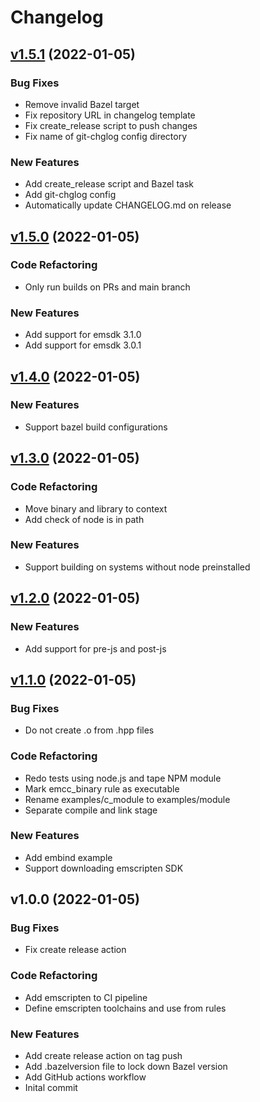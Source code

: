 # Changelog

<a name="v1.5.1"></a>
## [v1.5.1](https://github.com/sengelha/rules_emscripten/compare/v1.5.0...v1.5.1) (2022-01-05)
### Bug Fixes

* Remove invalid Bazel target
* Fix repository URL in changelog template
* Fix create_release script to push changes
* Fix name of git-chglog config directory

### New Features

* Add create_release script and Bazel task
* Add git-chglog config
* Automatically update CHANGELOG.md on release


<a name="v1.5.0"></a>
## [v1.5.0](https://github.com/sengelha/rules_emscripten/compare/v1.4.0...v1.5.0) (2022-01-05)
### Code Refactoring

* Only run builds on PRs and main branch

### New Features

* Add support for emsdk 3.1.0
* Add support for emsdk 3.0.1


<a name="v1.4.0"></a>
## [v1.4.0](https://github.com/sengelha/rules_emscripten/compare/v1.3.0...v1.4.0) (2022-01-05)
### New Features

* Support bazel build configurations


<a name="v1.3.0"></a>
## [v1.3.0](https://github.com/sengelha/rules_emscripten/compare/v1.2.0...v1.3.0) (2022-01-05)
### Code Refactoring

* Move binary and library to context
* Add check of node is in path

### New Features

* Support building on systems without node preinstalled


<a name="v1.2.0"></a>
## [v1.2.0](https://github.com/sengelha/rules_emscripten/compare/v1.1.0...v1.2.0) (2022-01-05)
### New Features

* Add support for pre-js and post-js


<a name="v1.1.0"></a>
## [v1.1.0](https://github.com/sengelha/rules_emscripten/compare/v1.0.0...v1.1.0) (2022-01-05)
### Bug Fixes

* Do not create .o from .hpp files

### Code Refactoring

* Redo tests using node.js and tape NPM module
* Mark emcc_binary rule as executable
* Rename examples/c_module to examples/module
* Separate compile and link stage

### New Features

* Add embind example
* Support downloading emscripten SDK


<a name="v1.0.0"></a>
## v1.0.0 (2022-01-05)
### Bug Fixes

* Fix create release action

### Code Refactoring

* Add emscripten to CI pipeline
* Define emscripten toolchains and use from rules

### New Features

* Add create release action on tag push
* Add .bazelversion file to lock down Bazel version
* Add GitHub actions workflow
* Inital commit

